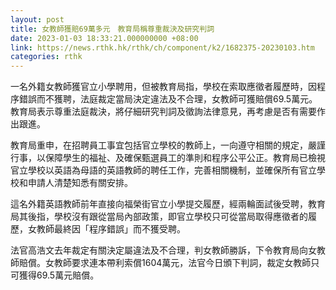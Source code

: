 ```yaml
---
layout: post
title: 女教師獲賠69萬多元　教育局稱尊重裁決及研究判詞
date: 2023-01-03 18:33:21.000000000 +08:00
link: https://news.rthk.hk/rthk/ch/component/k2/1682375-20230103.htm
categories: rthk
---
```


一名外籍女教師獲官立小學聘用，但被教育局指，學校在索取應徵者履歷時，因程序錯誤而不獲聘，法庭裁定當局決定違法及不合理，女教師可獲賠償69.5萬元。教育局表示尊重法庭裁決，將仔細研究判詞及徵詢法律意見，再考慮是否有需要作出跟進。

教育局重申，在招聘員工事宜包括官立學校的教師上，一向遵守相關的規定，嚴謹行事，以保障學生的福祉、及確保甄選員工的準則和程序公平公正。教育局已檢視官立學校以英語為母語的英語教師的聘任工作，完善相關機制，並確保所有官立學校和申請人清楚知悉有關安排。

這名外籍英語教師前年直接向福榮街官立小學提交履歷，經兩輪面試後受聘，教育局其後指，學校沒有跟從當局內部政策，即官立學校只可從當局取得應徵者的履歷，女教師最終因「程序錯誤」而不獲受聘。

法官高浩文去年裁定有關決定屬違法及不合理，判女教師勝訴，下令教育局向女教師賠償。女教師要求連本帶利索償1604萬元，法官今日頒下判詞，裁定女教師只可獲得69.5萬元賠償。

